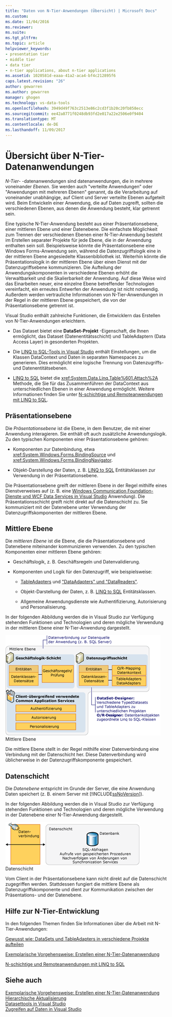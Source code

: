 ```yaml
---
title: "Daten von N-Tier-Anwendungen (Übersicht) | Microsoft Docs"
ms.custom: 
ms.date: 11/04/2016
ms.reviewer: 
ms.suite: 
ms.tgt_pltfrm: 
ms.topic: article
helpviewer_keywords:
- presentation tier
- middle tier
- data tier
- n-tier applications, about n-tier applications
ms.assetid: 1020581d-eaaa-41a2-aca4-bf4c212895f6
caps.latest.revision: "26"
author: gewarren
ms.author: gewarren
manager: ghogen
ms.technology: vs-data-tools
ms.openlocfilehash: 3949d49f763c2513e86c2cd3f1b20c20fb858ecc
ms.sourcegitcommit: ee42a8771f0248db93fd2e017a22e2506e0f9404
ms.translationtype: MT
ms.contentlocale: de-DE
ms.lasthandoff: 11/09/2017
---
```

# <a name="n-tier-data-applications-overview"></a>Übersicht über N-Tier-Datenanwendungen
*N-Tier-* -datenanwendungen sind datenanwendungen, die in mehrere voneinander *Ebenen*. Sie werden auch "verteilte Anwendungen" oder "Anwendungen mit mehreren Ebenen" genannt, da die Verarbeitung auf voneinander unabhängige, auf Client und Server verteilte Ebenen aufgeteilt wird. Beim Entwickeln einer Anwendung, die auf Daten zugreift, sollten die verschiedenen Ebenen, aus denen die Anwendung besteht, klar getrennt sein.  
  
Eine typische N-Tier-Anwendung besteht aus einer Präsentationsebene, einer mittleren Ebene und einer Datenebene. Die einfachste Möglichkeit zum Trennen der verschiedenen Ebenen einer N-Tier-Anwendung besteht im Erstellen separater Projekte für jede Ebene, die in der Anwendung enthalten sein soll. Beispielsweise könnte die Präsentationsebene eine Windows Forms-Anwendung sein, während die Datenzugriffslogik eine in der mittleren Ebene angesiedelte Klassenbibliothek ist. Weiterhin könnte die Präsentationslogik in der mittleren Ebene über einen Dienst mit der Datenzugriffsebene kommunizieren. Die Aufteilung der Anwendungskomponenten in verschiedene Ebenen erhöht die Verwaltbarkeit und die Skalierbarkeit der Anwendung.  Auf diese Weise wird das Einarbeiten neuer, eine einzelne Ebene betreffender Technologien vereinfacht, ein erneutes Entwerfen der Anwendung ist nicht notwendig. Außerdem werden vertrauliche Informationen von N-Tier-Anwendungen in der Regel in der mittleren Ebene gespeichert, die von der Präsentationsebene getrennt ist.  
  
Visual Studio enthält zahlreiche Funktionen, die Entwicklern das Erstellen von N-Tier-Anwendungen erleichtern.  
  
-   Das Dataset bietet eine **DataSet-Projekt** -Eigenschaft, die Ihnen ermöglicht, das Dataset (Datenentitätsschicht) und TableAdaptern (Data Access Layer) in gesonderten Projekten.  
  
-   Die [LINQ to SQL-Tools in Visual Studio](../data-tools/linq-to-sql-tools-in-visual-studio2.md) enthält Einstellungen, um die Klassen DataContext und Daten in separaten Namespaces zu generieren. Dies ermöglicht eine logische Trennung von Datenzugriffs- und Datenentitätsebenen.  
  
-   [LINQ to SQL](/dotnet/framework/data/adonet/sql/linq/index) bietet die <xref:System.Data.Linq.Table%601.Attach%2A> Methode, die Sie für das Zusammenführen der DataContext aus unterschiedlichen Ebenen in einer Anwendung ermöglicht. Weitere Informationen finden Sie unter [N-schichtige und Remoteanwendungen mit LINQ to SQL](http://msdn.microsoft.com/Library/854a1cdd-53cb-45f5-83ca-63962a9b3598).  
  
## <a name="presentation-tier"></a>Präsentationsebene  
Die *Präsentationsebene* ist die Ebene, in dem Benutzer, die mit einer Anwendung interagieren. Sie enthält oft auch zusätzliche Anwendungslogik. Zu den typischen Komponenten einer Präsentationsebene gehören:  
  
-   Komponenten zur Datenbindung, etwa <xref:System.Windows.Forms.BindingSource> und <xref:System.Windows.Forms.BindingNavigator>.  
  
-   Objekt-Darstellung der Daten, z. B. [LINQ to SQL](/dotnet/framework/data/adonet/sql/linq/index) Entitätsklassen zur Verwendung in der Präsentationsebene.  
  
Die Präsentationsebene greift der mittleren Ebene in der Regel mithilfe eines Dienstverweises auf (z. B. eine [Windows Communication Foundation-Dienste und WCF Data Services in Visual Studio](../data-tools/windows-communication-foundation-services-and-wcf-data-services-in-visual-studio.md) Anwendung). Die Präsentationsschicht greift nicht direkt auf die Datenschicht zu. Sie kommuniziert mit der Datenebene unter Verwendung der Datenzugriffskomponenten der mittleren Ebene.  
  
## <a name="middle-tier"></a>Mittlere Ebene  
Die *mittleren Ebene* ist die Ebene, die die Präsentationsebene und Datenebene miteinander kommunizieren verwenden. Zu den typischen Komponenten einer mittleren Ebene gehören:  
  
-   Geschäftslogik, z. B. Geschäftsregeln und Datenvalidierung.  
  
-   Komponenten und Logik für den Datenzugriff, wie beispielsweise:  
  
    -   [TableAdapters](create-and-configure-tableadapters.md) und ["DataAdapters" und "DataReaders"](/dotnet/framework/data/adonet/dataadapters-and-datareaders).  
  
    -   Objekt-Darstellung der Daten, z. B. [LINQ to SQL](/dotnet/framework/data/adonet/sql/linq/index) Entitätsklassen.  
  
    -   Allgemeine Anwendungsdienste wie Authentifizierung, Autorisierung und Personalisierung.  
  
In der folgenden Abbildung werden die in Visual Studio zur Verfügung stehenden Funktionen und Technologien und deren mögliche Verwendung in der mittleren Ebene einer N-Tier-Anwendung dargestellt.  
  
![Mittlere Ebene Komponenten](../data-tools/media/ntiermid.png "NtierMid")  
Mittlere Ebene  
  
Die mittlere Ebene stellt in der Regel mithilfe einer Datenverbindung eine Verbindung mit der Datenschicht her. Diese Datenverbindung wird üblicherweise in der Datenzugriffskomponente gespeichert.  
  
## <a name="data-tier"></a>Datenschicht  
Die *Datenebene* entspricht im Grunde der Server, die eine Anwendung Daten speichert (z. B. einem Server mit [!INCLUDE[ssNoVersion](../data-tools/includes/ssnoversion_md.md)]).  
  
In der folgenden Abbildung werden die in Visual Studio zur Verfügung stehenden Funktionen und Technologien und deren mögliche Verwendung in der Datenebene einer N-Tier-Anwendung dargestellt.  
  
![Komponenten der Datenebene](../data-tools/media/ntierdatatier.png "Ntierdatatier")  
Datenschicht  
  
Vom Client in der Präsentationsebene kann nicht direkt auf die Datenschicht zugegriffen werden. Stattdessen fungiert die mittlere Ebene als Datenzugriffskomponente und dient zur Kommunikation zwischen der Präsentations- und der Datenebene.  
  
## <a name="help-for-n-tier-development"></a>Hilfe zur N-Tier-Entwicklung  
In den folgenden Themen finden Sie Informationen über die Arbeit mit N-Tier-Anwendungen:  
  
[Gewusst wie: DataSets und TableAdapters in verschiedene Projekte aufteilen](../data-tools/separate-datasets-and-tableadapters-into-different-projects.md)  
  
[Exemplarische Vorgehensweise: Erstellen einer N-Tier-Datenanwendung](../data-tools/walkthrough-creating-an-n-tier-data-application.md)  

[N-schichtige und Remoteanwendungen mit LINQ to SQL](http://msdn.microsoft.com/Library/854a1cdd-53cb-45f5-83ca-63962a9b3598)  
  
## <a name="see-also"></a>Siehe auch
[Exemplarische Vorgehensweise: Erstellen einer N-Tier-Datenanwendung](../data-tools/walkthrough-creating-an-n-tier-data-application.md)   
[Hierarchische Aktualisierung](../data-tools/hierarchical-update.md)   
[Datasettools in Visual Studio](../data-tools/dataset-tools-in-visual-studio.md)   
[Zugreifen auf Daten in Visual Studio](../data-tools/accessing-data-in-visual-studio.md)